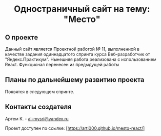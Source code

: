 <h1 align="center">Одностраничный сайт на тему: "Место"</h1>

## О проекте

Данный сайт является Проектной работой № 11, выполненной в качестве задания одиннадцатого спринта курса Веб-разработчик от "Яндекс.Практикум". Нынешняя работа реализована с использованием React. Функционал перенесен из предыдущей работы

## Планы по дальнейшему развитию проекта
Появятся в следующем спринте.

## Контакты создателя

Артем K. - al-mysri@yandex.ru

Проект доступен по ссылке: [https://arti000.github.io/mesto-react/]
